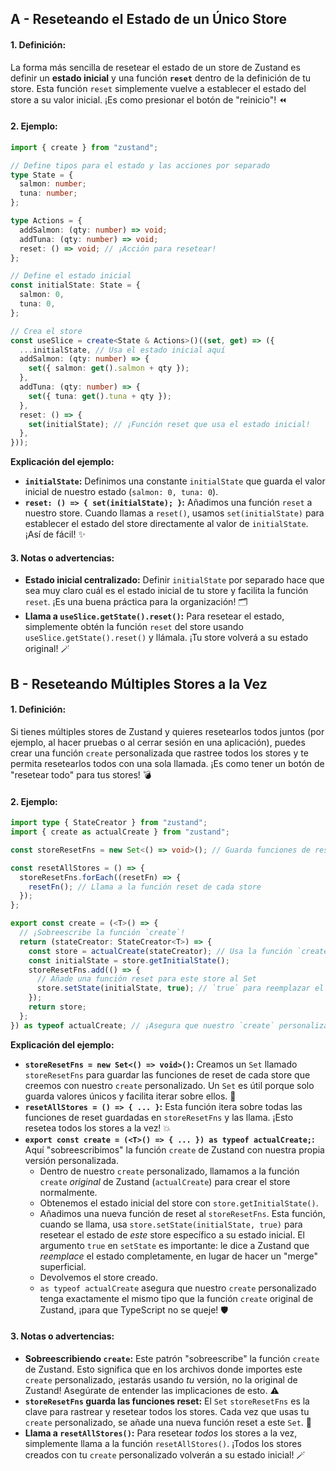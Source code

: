 ## A - Reseteando el Estado de un Único Store

#### 1. **Definición:**

La forma más sencilla de resetear el estado de un store de Zustand es definir un **estado inicial** y una función **`reset`** dentro de la definición de tu store. Esta función `reset` simplemente vuelve a establecer el estado del store a su valor inicial. ¡Es como presionar el botón de "reinicio"! ⏪

#### 2. **Ejemplo:**

```typescript
import { create } from "zustand";

// Define tipos para el estado y las acciones por separado
type State = {
  salmon: number;
  tuna: number;
};

type Actions = {
  addSalmon: (qty: number) => void;
  addTuna: (qty: number) => void;
  reset: () => void; // ¡Acción para resetear!
};

// Define el estado inicial
const initialState: State = {
  salmon: 0,
  tuna: 0,
};

// Crea el store
const useSlice = create<State & Actions>()((set, get) => ({
  ...initialState, // Usa el estado inicial aquí
  addSalmon: (qty: number) => {
    set({ salmon: get().salmon + qty });
  },
  addTuna: (qty: number) => {
    set({ tuna: get().tuna + qty });
  },
  reset: () => {
    set(initialState); // ¡Función reset que usa el estado inicial!
  },
}));
```

**Explicación del ejemplo:**

- **`initialState`:** Definimos una constante `initialState` que guarda el valor inicial de nuestro estado (`salmon: 0, tuna: 0`).
- **`reset: () => { set(initialState); }`:** Añadimos una función `reset` a nuestro store. Cuando llamas a `reset()`, usamos `set(initialState)` para establecer el estado del store directamente al valor de `initialState`. ¡Así de fácil! ✨

#### 3. **Notas o advertencias:**

- **Estado inicial centralizado:** Definir `initialState` por separado hace que sea muy claro cuál es el estado inicial de tu store y facilita la función `reset`. ¡Es una buena práctica para la organización! 🗂️
- **Llama a `useSlice.getState().reset()`:** Para resetear el estado, simplemente obtén la función `reset` del store usando `useSlice.getState().reset()` y llámala. ¡Tu store volverá a su estado original! 🪄

## B - Reseteando Múltiples Stores a la Vez

#### 1. **Definición:**

Si tienes múltiples stores de Zustand y quieres resetearlos todos juntos (por ejemplo, al hacer pruebas o al cerrar sesión en una aplicación), puedes crear una función `create` personalizada que rastree todos los stores y te permita resetearlos todos con una sola llamada. ¡Es como tener un botón de "resetear todo" para tus stores! 💣

#### 2. **Ejemplo:**

```typescript
import type { StateCreator } from "zustand";
import { create as actualCreate } from "zustand";

const storeResetFns = new Set<() => void>(); // Guarda funciones de reset aquí

const resetAllStores = () => {
  storeResetFns.forEach((resetFn) => {
    resetFn(); // Llama a la función reset de cada store
  });
};

export const create = (<T>() => {
  // ¡Sobreescribe la función `create`!
  return (stateCreator: StateCreator<T>) => {
    const store = actualCreate(stateCreator); // Usa la función `create` original de Zustand
    const initialState = store.getInitialState();
    storeResetFns.add(() => {
      // Añade una función reset para este store al Set
      store.setState(initialState, true); // `true` para reemplazar el estado completamente
    });
    return store;
  };
}) as typeof actualCreate; // ¡Asegura que nuestro `create` personalizado tenga el mismo tipo que el original!
```

**Explicación del ejemplo:**

- **`storeResetFns = new Set<() => void>()`:** Creamos un `Set` llamado `storeResetFns` para guardar las funciones de reset de cada store que creemos con nuestro `create` personalizado. Un `Set` es útil porque solo guarda valores únicos y facilita iterar sobre ellos. 🧰
- **`resetAllStores = () => { ... }`:** Esta función itera sobre todas las funciones de reset guardadas en `storeResetFns` y las llama. ¡Esto resetea todos los stores a la vez! 💥
- **`export const create = (<T>() => { ... }) as typeof actualCreate;`:** Aquí "sobreescribimos" la función `create` de Zustand con nuestra propia versión personalizada.
  - Dentro de nuestro `create` personalizado, llamamos a la función `create` _original_ de Zustand (`actualCreate`) para crear el store normalmente.
  - Obtenemos el estado inicial del store con `store.getInitialState()`.
  - Añadimos una nueva función de reset al `storeResetFns`. Esta función, cuando se llama, usa `store.setState(initialState, true)` para resetear el estado de _este_ store específico a su estado inicial. El argumento `true` en `setState` es importante: le dice a Zustand que _reemplace_ el estado completamente, en lugar de hacer un "merge" superficial.
  - Devolvemos el store creado.
  - `as typeof actualCreate` asegura que nuestro `create` personalizado tenga exactamente el mismo tipo que la función `create` original de Zustand, ¡para que TypeScript no se queje! 🛡️

#### 3. **Notas o advertencias:**

- **Sobreescribiendo `create`:** Este patrón "sobreescribe" la función `create` de Zustand. Esto significa que en los archivos donde importes este `create` personalizado, ¡estarás usando _tu_ versión, no la original de Zustand! Asegúrate de entender las implicaciones de esto. ⚠️
- **`storeResetFns` guarda las funciones reset:** El `Set` `storeResetFns` es la clave para rastrear y resetear todos los stores. Cada vez que usas tu `create` personalizado, se añade una nueva función reset a este `Set`. 🔑
- **Llama a `resetAllStores()`:** Para resetear _todos_ los stores a la vez, simplemente llama a la función `resetAllStores()`. ¡Todos los stores creados con tu `create` personalizado volverán a su estado inicial! 🪄
